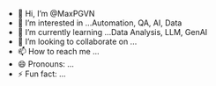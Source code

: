 - 👋 Hi, I’m @MaxPGVN
- 👀 I’m interested in ...Automation, QA, AI, Data
- 🌱 I’m currently learning ...Data Analysis, LLM, GenAI
- 💞️ I’m looking to collaborate on ...
- 📫 How to reach me ...
- 😄 Pronouns: ...
- ⚡ Fun fact: ...

<!---
MaxPGVN/MaxPGVN is a ✨ special ✨ repository because its `README.md` (this file) appears on your GitHub profile.
You can click the Preview link to take a look at your changes.
--->
